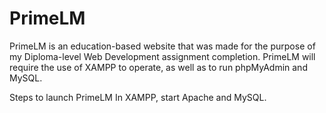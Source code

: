 # PrimeLM
PrimeLM is an education-based website that was made for the purpose of my Diploma-level Web Development assignment completion. PrimeLM will require the use of XAMPP to operate, as well as to run phpMyAdmin and MySQL. 

Steps to launch PrimeLM
In XAMPP, start Apache and MySQL.
